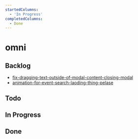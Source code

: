 ```yaml
---
startedColumns:
  - 'In Progress'
completedColumns:
  - Done
---
```


# omni

## Backlog

- [fix-dragging-text-outside-of-modal-content-closing-modal](tasks/fix-dragging-text-outside-of-modal-content-closing-modal.md)
- [animation-for-event-search-laoding-thing-pelase](tasks/animation-for-event-search-laoding-thing-pelase.md)

## Todo

## In Progress

## Done
